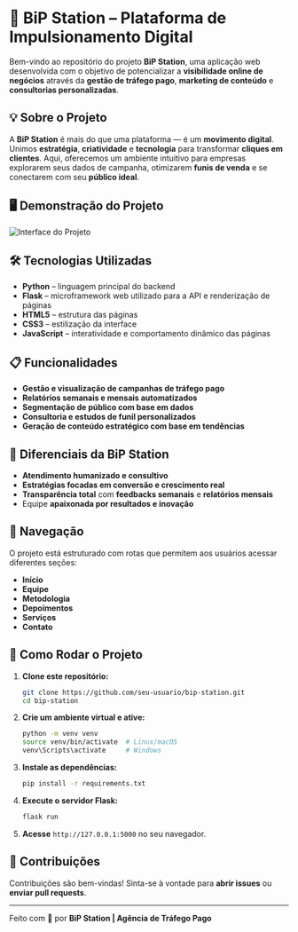 
# 🚀 BiP Station – Plataforma de Impulsionamento Digital

Bem-vindo ao repositório do projeto **BiP Station**, uma aplicação web desenvolvida com o objetivo de potencializar a **visibilidade online de negócios** através da **gestão de tráfego pago**, **marketing de conteúdo** e **consultorias personalizadas**.

## 💡 Sobre o Projeto

A **BiP Station** é mais do que uma plataforma — é um **movimento digital**. Unimos **estratégia**, **criatividade** e **tecnologia** para transformar **cliques em clientes**. Aqui, oferecemos um ambiente intuitivo para empresas explorarem seus dados de campanha, otimizarem **funis de venda** e se conectarem com seu **público ideal**.

## 🖥️ Demonstração do Projeto

![Interface do Projeto](./img/bipStation.png)

## 🛠️ Tecnologias Utilizadas

- **Python** – linguagem principal do backend  
- **Flask** – microframework web utilizado para a API e renderização de páginas  
- **HTML5** – estrutura das páginas  
- **CSS3** – estilização da interface  
- **JavaScript** – interatividade e comportamento dinâmico das páginas  

## 📋 Funcionalidades

- **Gestão e visualização de campanhas de tráfego pago**  
- **Relatórios semanais e mensais automatizados**  
- **Segmentação de público com base em dados**  
- **Consultoria e estudos de funil personalizados**  
- **Geração de conteúdo estratégico com base em tendências**

## 🧠 Diferenciais da BiP Station

- **Atendimento humanizado e consultivo**
- **Estratégias focadas em conversão e crescimento real**
- **Transparência total** com **feedbacks semanais** e **relatórios mensais**
- Equipe **apaixonada por resultados e inovação**

## 📍 Navegação

O projeto está estruturado com rotas que permitem aos usuários acessar diferentes seções:

- **Início**
- **Equipe**
- **Metodologia**
- **Depoimentos**
- **Serviços**
- **Contato**

## 🏁 Como Rodar o Projeto

1. **Clone este repositório:**
   ```bash
   git clone https://github.com/seu-usuario/bip-station.git
   cd bip-station
   ```

2. **Crie um ambiente virtual e ative:**
   ```bash
   python -m venv venv
   source venv/bin/activate  # Linux/macOS
   venv\Scripts\activate     # Windows
   ```

3. **Instale as dependências:**
   ```bash
   pip install -r requirements.txt
   ```

4. **Execute o servidor Flask:**
   ```bash
   flask run
   ```

5. **Acesse** `http://127.0.0.1:5000` no seu navegador.

## 🤝 Contribuições

Contribuições são bem-vindas! Sinta-se à vontade para **abrir issues** ou **enviar pull requests**.

---

Feito com 💙 por **BiP Station | Agência de Tráfego Pago**
